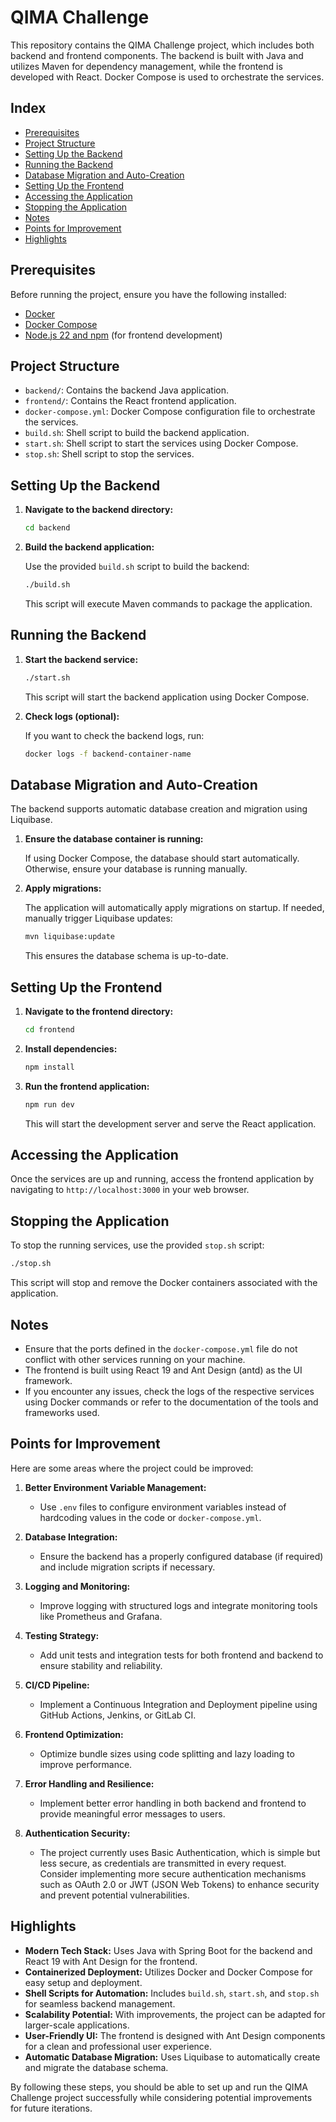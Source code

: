 # QIMA Challenge


This repository contains the QIMA Challenge project, which includes both backend and frontend components. The backend is built with Java and utilizes Maven for dependency management, while the frontend is developed with React. Docker Compose is used to orchestrate the services.

## Index

- [Prerequisites](#prerequisites)
- [Project Structure](#project-structure)
- [Setting Up the Backend](#setting-up-the-backend)
- [Running the Backend](#running-the-backend)
- [Database Migration and Auto-Creation](#database-migration-and-auto-creation)
- [Setting Up the Frontend](#setting-up-the-frontend)
- [Accessing the Application](#accessing-the-application)
- [Stopping the Application](#stopping-the-application)
- [Notes](#notes)
- [Points for Improvement](#points-for-improvement)
- [Highlights](#highlights)

## Prerequisites

Before running the project, ensure you have the following installed:

- [Docker](https://docs.docker.com/get-docker/)
- [Docker Compose](https://docs.docker.com/compose/install/)
- [Node.js 22 and npm](https://nodejs.org/) (for frontend development)

## Project Structure

- `backend/`: Contains the backend Java application.
- `frontend/`: Contains the React frontend application.
- `docker-compose.yml`: Docker Compose configuration file to orchestrate the services.
- `build.sh`: Shell script to build the backend application.
- `start.sh`: Shell script to start the services using Docker Compose.
- `stop.sh`: Shell script to stop the services.

## Setting Up the Backend

1. **Navigate to the backend directory:**

   ```bash
   cd backend
   ```

2. **Build the backend application:**

   Use the provided `build.sh` script to build the backend:

   ```bash
   ./build.sh
   ```

   This script will execute Maven commands to package the application.

## Running the Backend

1. **Start the backend service:**

   ```bash
   ./start.sh
   ```

   This script will start the backend application using Docker Compose.

2. **Check logs (optional):**

   If you want to check the backend logs, run:

   ```bash
   docker logs -f backend-container-name
   ```

## Database Migration and Auto-Creation

The backend supports automatic database creation and migration using Liquibase.

1. **Ensure the database container is running:**

   If using Docker Compose, the database should start automatically. Otherwise, ensure your database is running manually.

2. **Apply migrations:**

   The application will automatically apply migrations on startup. If needed, manually trigger Liquibase updates:

   ```bash
   mvn liquibase:update
   ```

   This ensures the database schema is up-to-date.

## Setting Up the Frontend

1. **Navigate to the frontend directory:**

   ```bash
   cd frontend
   ```

2. **Install dependencies:**

   ```bash
   npm install
   ```

3. **Run the frontend application:**

   ```bash
   npm run dev
   ```

   This will start the development server and serve the React application.

## Accessing the Application

Once the services are up and running, access the frontend application by navigating to `http://localhost:3000` in your web browser.

## Stopping the Application

To stop the running services, use the provided `stop.sh` script:

```bash
./stop.sh
```

This script will stop and remove the Docker containers associated with the application.

## Notes

- Ensure that the ports defined in the `docker-compose.yml` file do not conflict with other services running on your machine.
- The frontend is built using React 19 and Ant Design (antd) as the UI framework.
- If you encounter any issues, check the logs of the respective services using Docker commands or refer to the documentation of the tools and frameworks used.

## Points for Improvement

Here are some areas where the project could be improved:

1. **Better Environment Variable Management:**

    - Use `.env` files to configure environment variables instead of hardcoding values in the code or `docker-compose.yml`.

2. **Database Integration:**

    - Ensure the backend has a properly configured database (if required) and include migration scripts if necessary.

3. **Logging and Monitoring:**

    - Improve logging with structured logs and integrate monitoring tools like Prometheus and Grafana.

4. **Testing Strategy:**

    - Add unit tests and integration tests for both frontend and backend to ensure stability and reliability.

5. **CI/CD Pipeline:**

    - Implement a Continuous Integration and Deployment pipeline using GitHub Actions, Jenkins, or GitLab CI.

6. **Frontend Optimization:**

    - Optimize bundle sizes using code splitting and lazy loading to improve performance.

7. **Error Handling and Resilience:**

    - Implement better error handling in both backend and frontend to provide meaningful error messages to users.

8. **Authentication Security:**

    - The project currently uses Basic Authentication, which is simple but less secure, as credentials are transmitted in every request. Consider implementing more secure authentication mechanisms such as OAuth 2.0 or JWT (JSON Web Tokens) to enhance security and prevent potential vulnerabilities.

## Highlights

- **Modern Tech Stack:** Uses Java with Spring Boot for the backend and React 19 with Ant Design for the frontend.
- **Containerized Deployment:** Utilizes Docker and Docker Compose for easy setup and deployment.
- **Shell Scripts for Automation:** Includes `build.sh`, `start.sh`, and `stop.sh` for seamless backend management.
- **Scalability Potential:** With improvements, the project can be adapted for larger-scale applications.
- **User-Friendly UI:** The frontend is designed with Ant Design components for a clean and professional user experience.
- **Automatic Database Migration:** Uses Liquibase to automatically create and migrate the database schema.

By following these steps, you should be able to set up and run the QIMA Challenge project successfully while considering potential improvements for future iterations.

